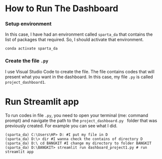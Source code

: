 # How to Run The Dashboard
### Setup environment
In this case, I have had an environment called `sparta_da` that contains the list of packages that required. So, I should activate that environment.

```
conda activate sparta_da
```
### Create the file `.py`
I use Visual Studio Code to create the file. The file contains codes that will present what you want in the dashboard. In this case, my file `.py` is called `project_dashboard1`.

# Run Streamlit app
To run codes in file `.py`, you need to open your terminal (me: command prompt) and navigate the path to the `project_dashboard.py ` folder that was previously created. For example you can see what I did.

```
(sparta_da) C:\Users\HP> D: #I put my file in D
(sparta_da) D:\> dir #I wanna check the contains of directory D
(sparta_da) D:\ cd BANGKIT #I change my directory to folder BANGKIT
(sparta_da) D:\BANGKIT> streamlit run dashboard_project1.py # run streamlit app
```

